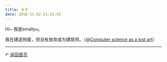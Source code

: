 ```yaml
---
title: 关于
date: 2018-11-02 21:25:43
---
```


Hi~ 我是smallyu。

我在建造狗屋，但没有放弃成为建筑师。（@[Computer science as a lost art](http://rubyhacker.com/blog2/20150917.html)）

---

↶ [返回首页](/) 